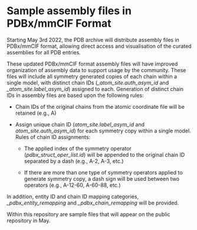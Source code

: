 # Sample assembly files in PDBx/mmCIF Format

 
Starting May 3rd 2022, the PDB archive will distribute assembly files in PDBx/mmCIF format, allowing direct access and visualisation of the curated assemblies for all PDB entries.

These updated PDBx/mmCIF format assembly files will have improved organization of assembly data to support usage by the community. These files will include all symmetry generated copies of each chain within a single model, with distinct chain IDs (*\_atom\_site.auth\_asym\_id* and *\_atom\_site.label\_asym\_id*) assigned to each. Generation of distinct chain IDs in assembly files are based upon the following rules:

* Chain IDs of the original chains from the atomic coordinate file will be retained (e.g., A)

* Assign unique chain ID (*atom\_site.label\_asym\_id* and *atom\_site.auth\_asym\_id*) for each symmetry copy within a single model. Rules of chain ID assignments:
  * The applied index of the symmetry operator (*pdbx\_struct\_oper\_list.id*) will be appended to the original chain ID separated by a dash (e.g., A-2, A-3, etc.)

  * If there are more than one type of symmetry operators applied to generate symmetry copy, a dash sign will be used between two operators (e.g., A-12-60, A-60-88, etc.)

In addition, entity ID and chain ID mapping categories, *\_pdbx\_entity\_remapping* and *\_pdbx\_chain\_remapping* will be provided. 
 
Within this repository are sample files that will appear on the public repository in May.